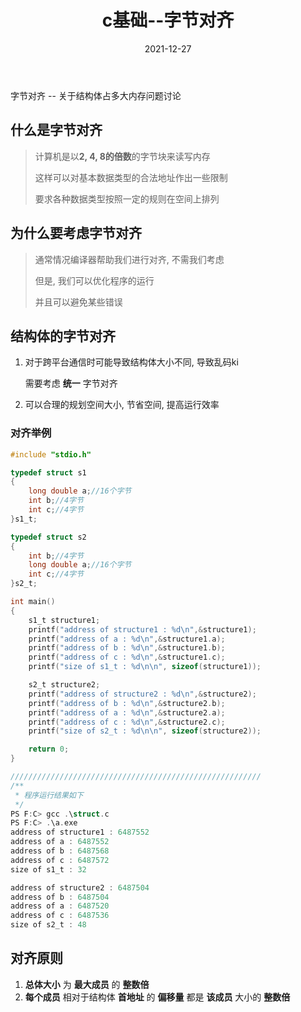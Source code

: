 ﻿---
id: c-1_3
title: c基础--字节对齐
date: 2021-12-27
authors: 鲸语
tags: [开发语言, c, c基础, 结构体, 字节对齐]
---

字节对齐 -- 关于结构体占多大内存问题讨论

## 什么是字节对齐

>   计算机是以**2, 4, 8的倍数**的字节块来读写内存
>
>   这样可以对基本数据类型的合法地址作出一些限制
>
>   要求各种数据类型按照一定的规则在空间上排列

## 为什么要考虑字节对齐

>   通常情况编译器帮助我们进行对齐, 不需我们考虑
>
>   但是, 我们可以优化程序的运行
>
>并且可以避免某些错误

## 结构体的字节对齐

1.   对于跨平台通信时可能导致结构体大小不同, 导致乱码ki

     需要考虑 **统一** 字节对齐

2.   可以合理的规划空间大小, 节省空间, 提高运行效率

### 对齐举例
```c
#include "stdio.h"

typedef struct s1
{
    long double a;//16个字节
    int b;//4字节
    int c;//4字节
}s1_t;

typedef struct s2
{
    int b;//4字节
    long double a;//16个字节
    int c;//4字节
}s2_t;

int main()
{
    s1_t structure1;
    printf("address of structure1 : %d\n",&structure1);
    printf("address of a : %d\n",&structure1.a);
    printf("address of b : %d\n",&structure1.b);
    printf("address of c : %d\n",&structure1.c);
    printf("size of s1_t : %d\n\n", sizeof(structure1));

    s2_t structure2;
    printf("address of structure2 : %d\n",&structure2);
    printf("address of b : %d\n",&structure2.b);
    printf("address of a : %d\n",&structure2.a);
    printf("address of c : %d\n",&structure2.c);
    printf("size of s2_t : %d\n\n", sizeof(structure2));

    return 0;
}

////////////////////////////////////////////////////////
/**
 * 程序运行结果如下
 */
PS F:C> gcc .\struct.c
PS F:C> .\a.exe       
address of structure1 : 6487552
address of a : 6487552
address of b : 6487568
address of c : 6487572
size of s1_t : 32

address of structure2 : 6487504
address of b : 6487504
address of a : 6487520
address of c : 6487536
size of s2_t : 48
```


 

## 对齐原则

1.   **总体大小** 为 **最大成员** 的 **整数倍**
2.   **每个成员** 相对于结构体 **首地址** 的 **偏移量** 都是 **该成员** 大小的 **整数倍**


